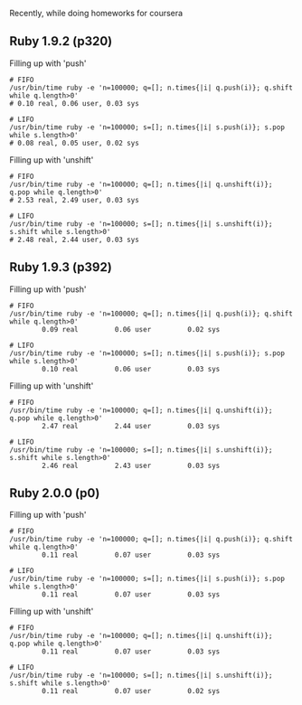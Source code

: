 Recently, while doing homeworks for coursera 

Ruby 1.9.2 (p320)
-----------------

Filling up with 'push'

```
# FIFO
/usr/bin/time ruby -e 'n=100000; q=[]; n.times{|i| q.push(i)}; q.shift while q.length>0'
# 0.10 real, 0.06 user, 0.03 sys

# LIFO
/usr/bin/time ruby -e 'n=100000; s=[]; n.times{|i| s.push(i)}; s.pop while s.length>0'
# 0.08 real, 0.05 user, 0.02 sys
```


Filling up with 'unshift'
```
# FIFO
/usr/bin/time ruby -e 'n=100000; q=[]; n.times{|i| q.unshift(i)}; q.pop while q.length>0'
# 2.53 real, 2.49 user, 0.03 sys

# LIFO
/usr/bin/time ruby -e 'n=100000; s=[]; n.times{|i| s.unshift(i)}; s.shift while s.length>0'
# 2.48 real, 2.44 user, 0.03 sys
```


Ruby 1.9.3 (p392)
-----------------

Filling up with 'push'

```
# FIFO
/usr/bin/time ruby -e 'n=100000; q=[]; n.times{|i| q.push(i)}; q.shift while q.length>0'
        0.09 real         0.06 user         0.02 sys

# LIFO
/usr/bin/time ruby -e 'n=100000; s=[]; n.times{|i| s.push(i)}; s.pop while s.length>0'
        0.10 real         0.06 user         0.03 sys
```


Filling up with 'unshift'
```
# FIFO
/usr/bin/time ruby -e 'n=100000; q=[]; n.times{|i| q.unshift(i)}; q.pop while q.length>0'
        2.47 real         2.44 user         0.03 sys

# LIFO
/usr/bin/time ruby -e 'n=100000; s=[]; n.times{|i| s.unshift(i)}; s.shift while s.length>0'
        2.46 real         2.43 user         0.03 sys
```

Ruby 2.0.0 (p0)
--------------

Filling up with 'push'

```
# FIFO
/usr/bin/time ruby -e 'n=100000; q=[]; n.times{|i| q.push(i)}; q.shift while q.length>0'
        0.11 real         0.07 user         0.03 sys

# LIFO
/usr/bin/time ruby -e 'n=100000; s=[]; n.times{|i| s.push(i)}; s.pop while s.length>0'
        0.11 real         0.07 user         0.03 sys
```


Filling up with 'unshift'

```
# FIFO
/usr/bin/time ruby -e 'n=100000; q=[]; n.times{|i| q.unshift(i)}; q.pop while q.length>0'
        0.11 real         0.07 user         0.03 sys

# LIFO
/usr/bin/time ruby -e 'n=100000; s=[]; n.times{|i| s.unshift(i)}; s.shift while s.length>0'
        0.11 real         0.07 user         0.02 sys
```
